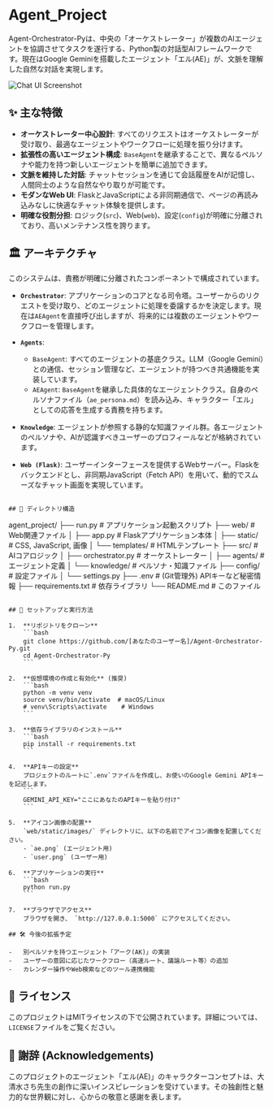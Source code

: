 # Agent_Project

Agent-Orchestrator-Pyは、中央の「オーケストレーター」が複数のAIエージェントを協調させてタスクを遂行する、Python製の対話型AIフレームワークです。現在はGoogle Geminiを搭載したエージェント「エル(AE)」が、文脈を理解した自然な対話を実現します。

![Chat UI Screenshot](web/static/images/screenshot.png) 

## ✨ 主な特徴

- **オーケストレーター中心設計**: すべてのリクエストはオーケストレーターが受け取り、最適なエージェントやワークフローに処理を振り分けます。
- **拡張性の高いエージェント構成**: `BaseAgent`を継承することで、異なるペルソナや能力を持つ新しいエージェントを簡単に追加できます。
- **文脈を維持した対話**: チャットセッションを通じて会話履歴をAIが記憶し、人間同士のような自然なやり取りが可能です。
- **モダンなWeb UI**: FlaskとJavaScriptによる非同期通信で、ページの再読み込みなしに快適なチャット体験を提供します。
- **明確な役割分担**: ロジック(`src`)、Web(`web`)、設定(`config`)が明確に分離されており、高いメンテナンス性を誇ります。

## 🏛️ アーキテクチャ

このシステムは、責務が明確に分離されたコンポーネントで構成されています。

- **`Orchestrator`**:
  アプリケーションのコアとなる司令塔。ユーザーからのリクエストを受け取り、どのエージェントに処理を委譲するかを決定します。現在は`AEAgent`を直接呼び出しますが、将来的には複数のエージェントやワークフローを管理します。

- **`Agents`**:
  - `BaseAgent`: すべてのエージェントの基底クラス。LLM（Google Gemini）との通信、セッション管理など、エージェントが持つべき共通機能を実装しています。
  - `AEAgent`: `BaseAgent`を継承した具体的なエージェントクラス。自身のペルソナファイル（`ae_persona.md`）を読み込み、キャラクター「エル」としての応答を生成する責務を持ちます。

- **`Knowledge`**:
  エージェントが参照する静的な知識ファイル群。各エージェントのペルソナや、AIが認識すべきユーザーのプロフィールなどが格納されています。

- **`Web (Flask)`**:
  ユーザーインターフェースを提供するWebサーバー。Flaskをバックエンドとし、非同期JavaScript（Fetch API）を用いて、動的でスムーズなチャット画面を実現しています。
```

## 📂 ディレクトリ構造

```
agent_project/
├── run.py                # アプリケーション起動スクリプト
├── web/                    # Web関連ファイル
│   ├── app.py              # Flaskアプリケーション本体
│   ├── static/             # CSS, JavaScript, 画像
│   └── templates/          # HTMLテンプレート
├── src/                    # AIコアロジック
│   ├── orchestrator.py     # オーケストレーター
│   ├── agents/             # エージェント定義
│   └── knowledge/          # ペルソナ・知識ファイル
├── config/                 # 設定ファイル
│   └── settings.py
├── .env                    # (Git管理外) APIキーなど秘密情報
├── requirements.txt      # 依存ライブラリ
└── README.md               # このファイル
```

## 🚀 セットアップと実行方法

1.  **リポジトリをクローン**
    ```bash
    git clone https://github.com/[あなたのユーザー名]/Agent-Orchestrator-Py.git
    cd Agent-Orchestrator-Py
    ```

2.  **仮想環境の作成と有効化** (推奨)
    ```bash
    python -m venv venv
    source venv/bin/activate  # macOS/Linux
    # venv\Scripts\activate    # Windows
    ```

3.  **依存ライブラリのインストール**
    ```bash
    pip install -r requirements.txt
    ```

4.  **APIキーの設定**
    プロジェクトのルートに`.env`ファイルを作成し、お使いのGoogle Gemini APIキーを記述します。
    ```
    GEMINI_API_KEY="ここにあなたのAPIキーを貼り付け"
    ```

5.  **アイコン画像の配置**
    `web/static/images/` ディレクトリに、以下の名前でアイコン画像を配置してください。
    - `ae.png` (エージェント用)
    - `user.png` (ユーザー用)

6.  **アプリケーションの実行**
    ```bash
    python run.py
    ```

7.  **ブラウザでアクセス**
    ブラウザを開き、 `http://127.0.0.1:5000` にアクセスしてください。

## 🛠️ 今後の拡張予定

-   別ペルソナを持つエージェント「アーク(AK)」の実装
-   ユーザーの意図に応じたワークフロー（高速ルート、議論ルート等）の追加
-   カレンダー操作やWeb検索などのツール連携機能
```


## 📄 ライセンス

このプロジェクトはMITライセンスの下で公開されています。詳細については、`LICENSE`ファイルをご覧ください。

## 🙏 謝辞 (Acknowledgements)

このプロジェクトのエージェント「エル(AE)」のキャラクターコンセプトは、大清水さち先生の創作に深いインスピレーションを受けています。その独創性と魅力的な世界観に対し、心からの敬意と感謝を表します。
